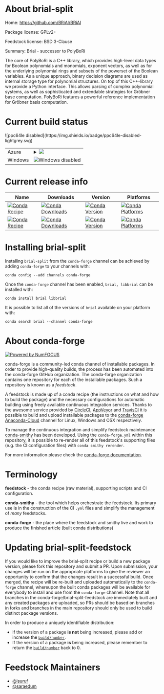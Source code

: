 About brial-split
=================

Home: https://github.com/BRiAl/BRiAl

Package license: GPLv2+

Feedstock license: BSD 3-Clause

Summary: Brial - successor to PolyBoRi

The core of PolyBoRi is a C++ library, which provides high-level data
types for Boolean polynomials and monomials, exponent vectors, as well
as for the underlying polynomial rings and subsets of the powerset of
the Boolean variables. As a unique approach, binary decision diagrams
are used as internal storage type for polynomial structures. On top of
this C++-library we provide a Python interface. This allows parsing of
complex polynomial systems, as well as sophisticated and extendable
strategies for Gröbner base computation. PolyBoRi features a powerful
reference implementation for Gröbner basis computation.


Current build status
====================


<table>
    
  <tr>
    <td>Azure</td>
    <td>
      <details>
        <summary>
          <a href="https://dev.azure.com/conda-forge/feedstock-builds/_build/latest?definitionId=3760&branchName=master">
            <img src="https://dev.azure.com/conda-forge/feedstock-builds/_apis/build/status/brial-feedstock?branchName=master">
          </a>
        </summary>
        <table>
          <thead><tr><th>Variant</th><th>Status</th></tr></thead>
          <tbody><tr>
              <td>linux</td>
              <td>
                <a href="https://dev.azure.com/conda-forge/feedstock-builds/_build/latest?definitionId=3760&branchName=master">
                  <img src="https://dev.azure.com/conda-forge/feedstock-builds/_apis/build/status/brial-feedstock?branchName=master&jobName=linux&configuration=linux_" alt="variant">
                </a>
              </td>
            </tr><tr>
              <td>osx</td>
              <td>
                <a href="https://dev.azure.com/conda-forge/feedstock-builds/_build/latest?definitionId=3760&branchName=master">
                  <img src="https://dev.azure.com/conda-forge/feedstock-builds/_apis/build/status/brial-feedstock?branchName=master&jobName=osx&configuration=osx_" alt="variant">
                </a>
              </td>
            </tr>
          </tbody>
        </table>
      </details>
    </td>
  </tr>
  <tr>
    <td>Windows</td>
    <td>
      <img src="https://img.shields.io/badge/Windows-disabled-lightgrey.svg" alt="Windows disabled">
    </td>
  </tr>
![ppc64le disabled](https://img.shields.io/badge/ppc64le-disabled-lightgrey.svg)
</table>

Current release info
====================

| Name | Downloads | Version | Platforms |
| --- | --- | --- | --- |
| [![Conda Recipe](https://img.shields.io/badge/recipe-brial-green.svg)](https://anaconda.org/conda-forge/brial) | [![Conda Downloads](https://img.shields.io/conda/dn/conda-forge/brial.svg)](https://anaconda.org/conda-forge/brial) | [![Conda Version](https://img.shields.io/conda/vn/conda-forge/brial.svg)](https://anaconda.org/conda-forge/brial) | [![Conda Platforms](https://img.shields.io/conda/pn/conda-forge/brial.svg)](https://anaconda.org/conda-forge/brial) |
| [![Conda Recipe](https://img.shields.io/badge/recipe-libbrial-green.svg)](https://anaconda.org/conda-forge/libbrial) | [![Conda Downloads](https://img.shields.io/conda/dn/conda-forge/libbrial.svg)](https://anaconda.org/conda-forge/libbrial) | [![Conda Version](https://img.shields.io/conda/vn/conda-forge/libbrial.svg)](https://anaconda.org/conda-forge/libbrial) | [![Conda Platforms](https://img.shields.io/conda/pn/conda-forge/libbrial.svg)](https://anaconda.org/conda-forge/libbrial) |

Installing brial-split
======================

Installing `brial-split` from the `conda-forge` channel can be achieved by adding `conda-forge` to your channels with:

```
conda config --add channels conda-forge
```

Once the `conda-forge` channel has been enabled, `brial, libbrial` can be installed with:

```
conda install brial libbrial
```

It is possible to list all of the versions of `brial` available on your platform with:

```
conda search brial --channel conda-forge
```


About conda-forge
=================

[![Powered by NumFOCUS](https://img.shields.io/badge/powered%20by-NumFOCUS-orange.svg?style=flat&colorA=E1523D&colorB=007D8A)](http://numfocus.org)

conda-forge is a community-led conda channel of installable packages.
In order to provide high-quality builds, the process has been automated into the
conda-forge GitHub organization. The conda-forge organization contains one repository
for each of the installable packages. Such a repository is known as a *feedstock*.

A feedstock is made up of a conda recipe (the instructions on what and how to build
the package) and the necessary configurations for automatic building using freely
available continuous integration services. Thanks to the awesome service provided by
[CircleCI](https://circleci.com/), [AppVeyor](https://www.appveyor.com/)
and [TravisCI](https://travis-ci.org/) it is possible to build and upload installable
packages to the [conda-forge](https://anaconda.org/conda-forge)
[Anaconda-Cloud](https://anaconda.org/) channel for Linux, Windows and OSX respectively.

To manage the continuous integration and simplify feedstock maintenance
[conda-smithy](https://github.com/conda-forge/conda-smithy) has been developed.
Using the ``conda-forge.yml`` within this repository, it is possible to re-render all of
this feedstock's supporting files (e.g. the CI configuration files) with ``conda smithy rerender``.

For more information please check the [conda-forge documentation](https://conda-forge.org/docs/).

Terminology
===========

**feedstock** - the conda recipe (raw material), supporting scripts and CI configuration.

**conda-smithy** - the tool which helps orchestrate the feedstock.
                   Its primary use is in the construction of the CI ``.yml`` files
                   and simplify the management of *many* feedstocks.

**conda-forge** - the place where the feedstock and smithy live and work to
                  produce the finished article (built conda distributions)


Updating brial-split-feedstock
==============================

If you would like to improve the brial-split recipe or build a new
package version, please fork this repository and submit a PR. Upon submission,
your changes will be run on the appropriate platforms to give the reviewer an
opportunity to confirm that the changes result in a successful build. Once
merged, the recipe will be re-built and uploaded automatically to the
`conda-forge` channel, whereupon the built conda packages will be available for
everybody to install and use from the `conda-forge` channel.
Note that all branches in the conda-forge/brial-split-feedstock are
immediately built and any created packages are uploaded, so PRs should be based
on branches in forks and branches in the main repository should only be used to
build distinct package versions.

In order to produce a uniquely identifiable distribution:
 * If the version of a package **is not** being increased, please add or increase
   the [``build/number``](https://conda.io/docs/user-guide/tasks/build-packages/define-metadata.html#build-number-and-string).
 * If the version of a package **is** being increased, please remember to return
   the [``build/number``](https://conda.io/docs/user-guide/tasks/build-packages/define-metadata.html#build-number-and-string)
   back to 0.

Feedstock Maintainers
=====================

* [@isuruf](https://github.com/isuruf/)
* [@saraedum](https://github.com/saraedum/)

